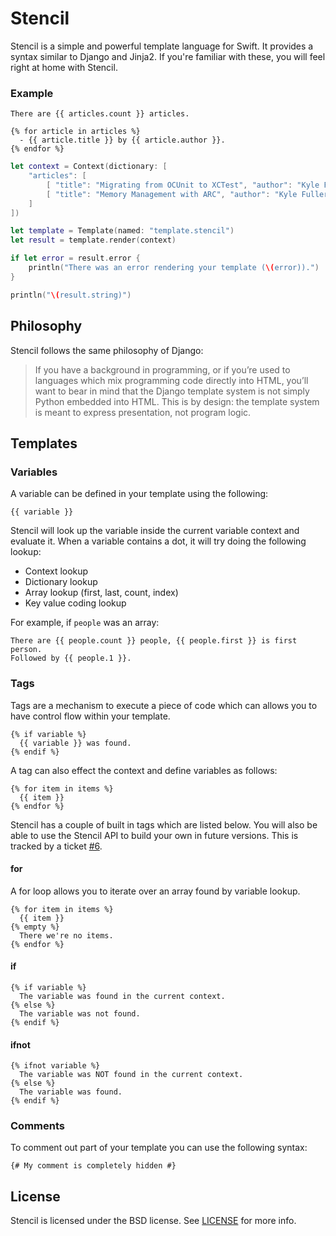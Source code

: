 Stencil
=======

Stencil is a simple and powerful template language for Swift. It provides a
syntax similar to Django and Jinja2. If you're familiar with these, you will
feel right at home with Stencil.

### Example

```html+django
There are {{ articles.count }} articles.

{% for article in articles %}
  - {{ article.title }} by {{ article.author }}.
{% endfor %}
```

```swift
let context = Context(dictionary: [
    "articles": [
        [ "title": "Migrating from OCUnit to XCTest", "author": "Kyle Fuller" ],
        [ "title": "Memory Management with ARC", "author": "Kyle Fuller" ],
    ]
])

let template = Template(named: "template.stencil")
let result = template.render(context)

if let error = result.error {
    println("There was an error rendering your template (\(error)).")
}

println("\(result.string)")
```

## Philosophy

Stencil follows the same philosophy of Django:

> If you have a background in programming, or if you’re used to languages which
> mix programming code directly into HTML, you’ll want to bear in mind that the
> Django template system is not simply Python embedded into HTML. This is by
> design: the template system is meant to express presentation, not program
> logic.

## Templates

### Variables

A variable can be defined in your template using the following:

```html+django
{{ variable }}
```

Stencil will look up the variable inside the current variable context and
evaluate it. When a variable contains a dot, it will try doing the
following lookup:

- Context lookup
- Dictionary lookup
- Array lookup (first, last, count, index)
- Key value coding lookup

For example, if `people` was an array:

```html+django
There are {{ people.count }} people, {{ people.first }} is first person.
Followed by {{ people.1 }}.
```

### Tags

Tags are a mechanism to execute a piece of code which can allows you to have
control flow within your template.

```html+django
{% if variable %}
  {{ variable }} was found.
{% endif %}
```

A tag can also effect the context and define variables as follows:

```html+django
{% for item in items %}
  {{ item }}
{% endfor %}
```

Stencil has a couple of built in tags which are listed below. You will also be
able to use the Stencil API to build your own in future versions. This is
tracked by a ticket [#6](https://github.com/kylef/Stencil/issues/6).

#### for

A for loop allows you to iterate over an array found by variable lookup.

```html+django
{% for item in items %}
  {{ item }}
{% empty %}
  There we're no items.
{% endfor %}
```

#### if

```html+django
{% if variable %}
  The variable was found in the current context.
{% else %}
  The variable was not found.
{% endif %}
```

#### ifnot

```html+django
{% ifnot variable %}
  The variable was NOT found in the current context.
{% else %}
  The variable was found.
{% endif %}
```

### Comments

To comment out part of your template you can use the following syntax:

```html+django
{# My comment is completely hidden #}
```

## License

Stencil is licensed under the BSD license. See [LICENSE](LICENSE) for more
info.

